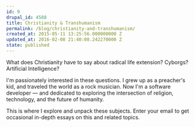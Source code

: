 ```yaml
---
id: 9
drupal_id: 4588
title: Christianity & Transhumanism
permalink: /blog/christianity-and-transhumanism/
created_at: 2015-05-11 13:25:56.000000000 Z
updated_at: 2016-02-08 21:40:08.242270000 Z
state: published
---
```

What does Christianity have to say about radical life extension? Cyborgs? Artificial Intelligence? 

I'm passionately interested in these questions. I grew up as a preacher's kid, and traveled the world as a rock musician. Now I'm a software developer — and dedicated to exploring the intersection of religion, technology, and the future of humanity.

This is where I explore and unpack these subjects. Enter your email to get occasional in-depth essays on this and related topics.
